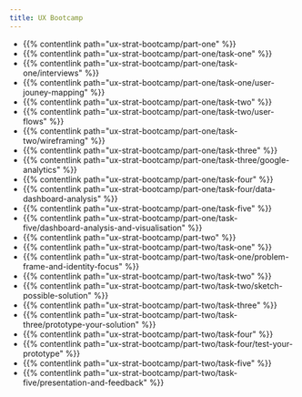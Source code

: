 ```yaml
---
title: UX Bootcamp
---
```


- {{% contentlink path="ux-strat-bootcamp/part-one" %}}
- {{% contentlink path="ux-strat-bootcamp/part-one/task-one" %}}
- {{% contentlink path="ux-strat-bootcamp/part-one/task-one/interviews" %}}
- {{% contentlink path="ux-strat-bootcamp/part-one/task-one/user-jouney-mapping" %}}
- {{% contentlink path="ux-strat-bootcamp/part-one/task-two" %}}
- {{% contentlink path="ux-strat-bootcamp/part-one/task-two/user-flows" %}}
- {{% contentlink path="ux-strat-bootcamp/part-one/task-two/wireframing" %}}
- {{% contentlink path="ux-strat-bootcamp/part-one/task-three" %}}
- {{% contentlink path="ux-strat-bootcamp/part-one/task-three/google-analytics" %}}
- {{% contentlink path="ux-strat-bootcamp/part-one/task-four" %}}
- {{% contentlink path="ux-strat-bootcamp/part-one/task-four/data-dashboard-analysis" %}}
- {{% contentlink path="ux-strat-bootcamp/part-one/task-five" %}}
- {{% contentlink path="ux-strat-bootcamp/part-one/task-five/dashboard-analysis-and-visualisation" %}}
- {{% contentlink path="ux-strat-bootcamp/part-two" %}}
- {{% contentlink path="ux-strat-bootcamp/part-two/task-one" %}}
- {{% contentlink path="ux-strat-bootcamp/part-two/task-one/problem-frame-and-identity-focus" %}}
- {{% contentlink path="ux-strat-bootcamp/part-two/task-two" %}}
- {{% contentlink path="ux-strat-bootcamp/part-two/task-two/sketch-possible-solution" %}}
- {{% contentlink path="ux-strat-bootcamp/part-two/task-three" %}}
- {{% contentlink path="ux-strat-bootcamp/part-two/task-three/prototype-your-solution" %}}
- {{% contentlink path="ux-strat-bootcamp/part-two/task-four" %}}
- {{% contentlink path="ux-strat-bootcamp/part-two/task-four/test-your-prototype" %}}
- {{% contentlink path="ux-strat-bootcamp/part-two/task-five" %}}
- {{% contentlink path="ux-strat-bootcamp/part-two/task-five/presentation-and-feedback" %}}